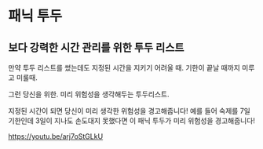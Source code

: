 # 패닉 투두

## 보다 강력한 시간 관리를 위한 투두 리스트

만약 투두 리스트를 썼는데도 지정된 시간을 지키기 어려울 때.
기한이 끝날 때까지 미루고 미룰때.

그런 당신을 위한. 미리 위험성을 생각해두는 투두리스트.

지정된 시간이 되면 당신이 미리 생각한 위험성을 경고해줍니다! 예를 들어 숙제를 7일 기한인데 3일이 지나도 손도대지 못했다면 이 패닉 투두가 미리 위험성을 경고해줍니다!

https://youtu.be/arj7oStGLkU